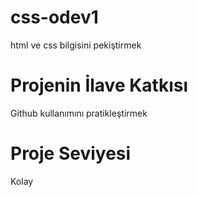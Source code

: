 # css-odev1
html ve css bilgisini pekiştirmek

# Projenin İlave Katkısı
Github kullanımını pratikleştirmek

# Proje Seviyesi
Kolay
